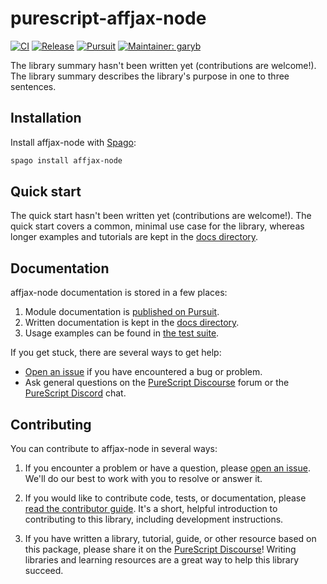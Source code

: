 # purescript-affjax-node

[![CI](https://github.com/purescript-contrib/purescript-affjax-node/workflows/CI/badge.svg?branch=main)](https://github.com/purescript-contrib/purescript-affjax-node/actions?query=workflow%3ACI+branch%3Amain)
[![Release](https://img.shields.io/github/release/purescript-contrib/purescript-affjax-node.svg)](https://github.com/purescript-contrib/purescript-affjax-node/releases)
[![Pursuit](https://pursuit.purescript.org/packages/purescript-affjax-node/badge)](https://pursuit.purescript.org/packages/purescript-affjax-node)
[![Maintainer: garyb](https://img.shields.io/badge/maintainer-garyb-teal.svg)](https://github.com/garyb)

The library summary hasn't been written yet (contributions are welcome!). The library summary describes the library's purpose in one to three sentences.

## Installation

Install affjax-node with [Spago](https://github.com/purescript/spago):

```sh
spago install affjax-node
```

## Quick start

The quick start hasn't been written yet (contributions are welcome!). The quick start covers a common, minimal use case for the library, whereas longer examples and tutorials are kept in the [docs directory](./docs).

## Documentation

affjax-node documentation is stored in a few places:

1. Module documentation is [published on Pursuit](https://pursuit.purescript.org/packages/purescript-affjax-node).
2. Written documentation is kept in the [docs directory](./docs).
3. Usage examples can be found in [the test suite](./test).

If you get stuck, there are several ways to get help:

- [Open an issue](https://github.com/purescript-contrib/purescript-affjax-node/issues) if you have encountered a bug or problem.
- Ask general questions on the [PureScript Discourse](https://discourse.purescript.org) forum or the [PureScript Discord](https://discord.com/invite/sMqwYUbvz6) chat.

## Contributing

You can contribute to affjax-node in several ways:

1. If you encounter a problem or have a question, please [open an issue](https://github.com/purescript-contrib/purescript-affjax-node/issues). We'll do our best to work with you to resolve or answer it.

2. If you would like to contribute code, tests, or documentation, please [read the contributor guide](./CONTRIBUTING.md). It's a short, helpful introduction to contributing to this library, including development instructions.

3. If you have written a library, tutorial, guide, or other resource based on this package, please share it on the [PureScript Discourse](https://discourse.purescript.org)! Writing libraries and learning resources are a great way to help this library succeed.
